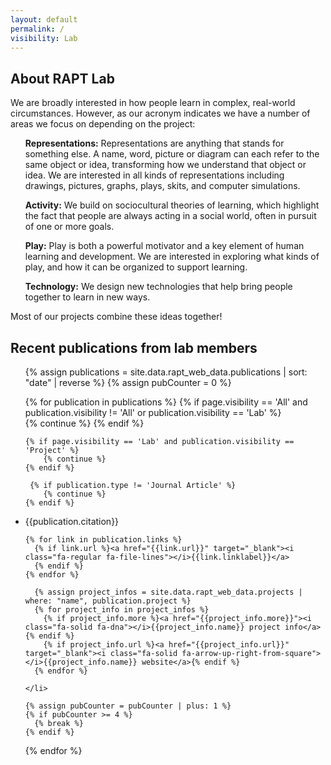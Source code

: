 ```yaml
---
layout: default
permalink: /
visibility: Lab
---
```


## About RAPT Lab

We are broadly interested in how people learn in complex, real-world circumstances. However, as our acronym indicates we have a number of areas we focus on depending on the project:

<ul><strong>Representations:</strong> Representations are anything that stands for something else. A name, word, picture or diagram can each refer to the same object or idea, transforming how we understand that object or idea. We are interested in all kinds of representations including drawings, pictures, graphs, plays, skits, and computer simulations.</ul>
<ul><strong>Activity:</strong> We build on sociocultural theories of learning, which highlight the fact that people are always acting in a social world, often in pursuit of one or more goals.</ul>
<ul><strong>Play:</strong> Play is both a powerful motivator and a key element of human learning and development. We are interested in exploring what kinds of play, and how it can be organized to support learning.</ul>
<ul><strong>Technology:</strong> We design new technologies that help bring people together to learn in new ways.</ul>


Most of our projects combine these ideas together! 

## Recent publications from lab members

  <ul class="pubs">

{% assign publications = site.data.rapt_web_data.publications | sort: "date" | reverse %}
{% assign pubCounter = 0 %}

{% for publication in publications   %}
  {% if page.visibility == 'All' and publication.visibility !=  'All' or  publication.visibility == 'Lab'  %}    
      {% continue %}
  {% endif %}

    {% if page.visibility == 'Lab' and publication.visibility == 'Project' %}    
        {% continue %}
    {% endif %}

     {% if publication.type != 'Journal Article' %}    
        {% continue %}
    {% endif %}

<li>{{publication.citation}}        


    {% for link in publication.links %}
      {% if link.url %}<a href="{{link.url}}" target="_blank"><i class="fa-regular fa-file-lines"></i>{{link.linklabel}}</a>
      {% endif %}
    {% endfor %}

      {% assign project_infos = site.data.rapt_web_data.projects | where: "name", publication.project %}
      {% for project_info in project_infos %}
        {% if project_info.more %}<a href="{{project_info.more}}"><i class="fa-solid fa-dna"></i>{{project_info.name}} project info</a>{% endif %}
        {% if project_info.url %}<a href="{{project_info.url}}" target="_blank"><i class="fa-solid fa-arrow-up-right-from-square"></i>{{project_info.name}} website</a>{% endif %}
      {% endfor %}

    </li>

    {% assign pubCounter = pubCounter | plus: 1 %}
    {% if pubCounter >= 4 %}
      {% break %}
    {% endif %}
  {% endfor %}

  </ul>
